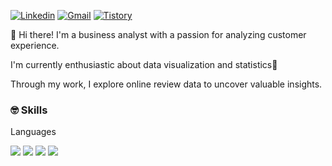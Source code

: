 [![Linkedin](https://img.shields.io/badge/Linkedin-Jiyeon_Hur-0A66C2?style=flat-square&logo=Linkedin&logoColor=white)](https://www.linkedin.com/in/jiyeon-hur-04a48923b/)
[![Gmail](https://img.shields.io/badge/Gmail-jinny6290@gmail.com-EA4335?style=flat-square&logo=Gmail&logoColor=white)](mailto:jinny6290@gmail.com)
[![Tistory](https://img.shields.io/badge/Tistory-JEE의기록장-FF5722?style=flat-square&logo=Tistory&logoColor=white)](https://hozyhozy.tistory.com/)



👋 Hi there! I'm a business analyst with a passion for analyzing customer experience. 

I'm currently enthusiastic about data visualization and statistics🎯

Through my work, I explore online review data to uncover valuable insights.


<!--
**hozyhozy/hozyhozy** is a ✨ _special_ ✨ repository because its `README.md` (this file) appears on your GitHub profile. ref> https://simpleicons.org/?q=tabl / https://velog.io/@hippohami/Git-README-%EA%BE%B8%EB%AF%B8%EA%B8%B0-%EB%B1%83%EC%A7%80-%EB%AA%A8%EC%9D%8C

Here are some ideas to get you started:

- 🔭 I’m currently working on ...
- 🌱 I’m currently learning SQL 
- 👯 I’m looking to collaborate on ...
- 🤔 I’m looking for help with ...
- 💬 Ask me about ...
- 📫 How to reach me: ...
- 😄 Pronouns: ...
- ⚡ Fun fact: ...
-->


### 🤓 Skills
Languages


<img src="https://img.shields.io/badge/Python-3776AB?style=flat-square&logo=Python&logoColor=white"/>
<img src="https://img.shields.io/badge/MySQL-4479A1?style=flat-square&logo=MySQL&logoColor=white"/>
<img src="https://img.shields.io/badge/R-276DC3?style=flat-square&logo=R&logoColor=white"/>
<img src="https://img.shields.io/badge/Tableau-E97627?style=flat-square&logo=Tableau&logoColor=white"/>

